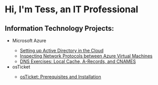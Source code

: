 <h1>Hi, I'm Tess, an IT Professional</h1>

<h2>Information Technology Projects:</h2>

<ul>
  <li>Microsoft Azure</li>
  <ul>
    <li><a href = "https://github.com/telkheir/implementing-active-directory">Setting up Active Directory in the Cloud</a>
    <li><a href = "https://github.com/telkheir/azure-network-protocols/blob/main/README.md">Inspecting Network Protocols between Azure Virtual Machines</a></li>
    <li><a href = "https://github.com/telkheir/DNS-exercises">DNS Exercises: Local Cache, A-Records, and CNAMES</a></li>
  </ul>
  <li>osTicket</li>
  <ul>
    <li><a href = "https://github.com/telkheir/osticket-prereqs-installation">osTicket: Prerequisites and Installation</a></li>
  </ul>
</ul>
